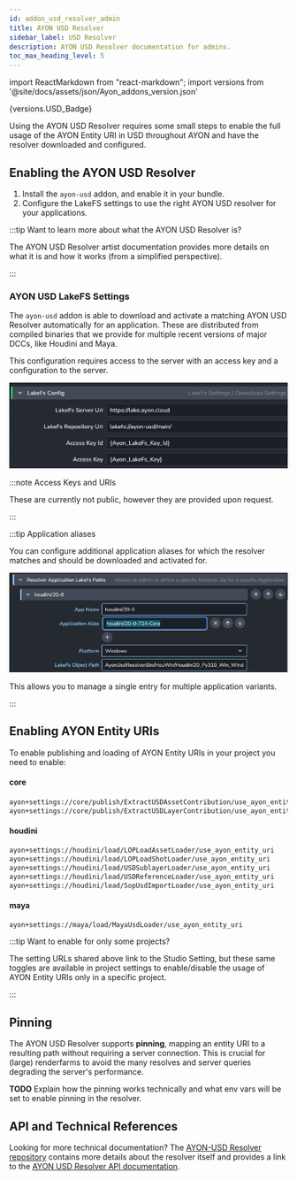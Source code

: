 ```yaml
---
id: addon_usd_resolver_admin
title: AYON USD Resolver
sidebar_label: USD Resolver
description: AYON USD Resolver documentation for admins.
toc_max_heading_level: 5
---
```


import ReactMarkdown from "react-markdown";
import versions from '@site/docs/assets/json/Ayon_addons_version.json'

<ReactMarkdown>
  {versions.USD_Badge}
</ReactMarkdown>

Using the AYON USD Resolver requires some small steps to enable the full
usage of the AYON Entity URI in USD throughout AYON and have the resolver
downloaded and configured.

## Enabling the AYON USD Resolver

1. Install the `ayon-usd` addon, and enable it in your bundle.
2. Configure the LakeFS settings to use the right AYON USD resolver for your applications.

:::tip Want to learn more about what the AYON USD Resolver is?

The AYON USD Resolver artist documentation provides more details on what it is and how it works (from a simplified perspective).

:::

### AYON USD LakeFS Settings

The `ayon-usd` addon is able to download and activate a matching AYON USD 
Resolver automatically for an application. These are distributed from compiled binaries that we provide for multiple recent versions of major DCCs, like Houdini and Maya. 

This configuration requires access to the server with an access key and a
configuration to the server.

![AYON USD Resolver Admin - LakeFS configuration settings](assets/usd/ayon_usd_resolver_lakefs_config_keys.png)

:::note Access Keys and URIs

These are currently not public, however they are provided upon request.

:::

:::tip Application aliases

You can configure additional application aliases for which the resolver matches
and should be downloaded and activated for.

![AYON USD Resolver Admin - Application Aliases](assets/usd/ayon_usd_resolver_lakefs_config_application_alias.png)

This allows you to manage a single entry for multiple application variants.

:::

## Enabling AYON Entity URIs

To enable publishing and loading of AYON Entity URIs in your project you need to enable:

#### core
```
ayon+settings://core/publish/ExtractUSDAssetContribution/use_ayon_entity_uri
ayon+settings://core/publish/ExtractUSDLayerContribution/use_ayon_entity_uri
```

#### houdini
```
ayon+settings://houdini/load/LOPLoadAssetLoader/use_ayon_entity_uri
ayon+settings://houdini/load/LOPLoadShotLoader/use_ayon_entity_uri
ayon+settings://houdini/load/USDSublayerLoader/use_ayon_entity_uri
ayon+settings://houdini/load/USDReferenceLoader/use_ayon_entity_uri
ayon+settings://houdini/load/SopUsdImportLoader/use_ayon_entity_uri
```

#### maya
```
ayon+settings://maya/load/MayaUsdLoader/use_ayon_entity_uri
```

:::tip Want to enable for only some projects?

The setting URLs shared above link to the Studio Setting, but these same 
toggles are available in project settings to enable/disable the usage of 
AYON Entity URIs only in a specific project.

:::

## Pinning

The AYON USD Resolver supports **pinning**, mapping an entity URI to a 
resulting path without requiring a server connection. This is crucial for
(large) renderfarms to avoid the many resolves and server queries degrading
the server's performance.

**TODO** Explain how the pinning works technically and what env vars will be set to
enable pinning in the resolver.

## API and Technical References

Looking for more technical documentation? The [AYON-USD Resolver repository](https://github.com/ynput/ayon-usd-resolver) contains more details about the resolver itself and provides a link to the [AYON USD Resolver API documentation](https://ynput.github.io/ayon-usd-resolver/index.html).